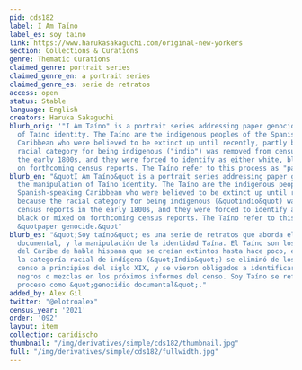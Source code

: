 ```yaml
---
pid: cds182
label: I Am Taíno
label_es: soy taino
link: https://www.harukasakaguchi.com/original-new-yorkers
section: Collections & Curations
genre: Thematic Curations
claimed_genre: portrait series
claimed_genre_en: a portrait series
claimed_genre_es: serie de retratos
access: open
status: Stable
language: English
creators: Haruka Sakaguchi
blurb_orig: '"I Am Taíno" is a portrait series addressing paper genocide and the manipulation
  of Taíno identity. The Taíno are the indigenous peoples of the Spanish-speaking
  Caribbean who were believed to be extinct up until recently, partly because the
  racial category for being indigenous ("indio") was removed from census reports in
  the early 1800s, and they were forced to identify as either white, black or mixed
  on forthcoming census reports. The Taíno refer to this process as "paper genocide."'
blurb_en: "&quotI Am Taíno&quot is a portrait series addressing paper genocide and
  the manipulation of Taíno identity. The Taíno are the indigenous peoples of the
  Spanish-speaking Caribbean who were believed to be extinct up until recently, partly
  because the racial category for being indigenous (&quotindio&quot) was removed from
  census reports in the early 1800s, and they were forced to identify as either white,
  black or mixed on forthcoming census reports. The Taíno refer to this process as
  &quotpaper genocide.&quot"
blurb_es: "&quot;Soy taíno&quot; es una serie de retratos que aborda el genocidio
  documental, y la manipulación de la identidad Taína. El Taíno son los pueblos indígenas
  del Caribe de habla hispana que se creían extintos hasta hace poco, en parte porque
  la categoría racial de indígena (&quot;Indio&quot;) se eliminó de los informes del
  censo a principios del siglo XIX, y se vieron obligados a identificarse como blancos,
  negros o mezclas en los próximos informes del censo. Soy Taíno se refiere a este
  proceso como &quot;genocidio documental&quot;."
added_by: Alex Gil
twitter: "@elotroalex"
census_year: '2021'
order: '092'
layout: item
collection: caridischo
thumbnail: "/img/derivatives/simple/cds182/thumbnail.jpg"
full: "/img/derivatives/simple/cds182/fullwidth.jpg"
---
```

